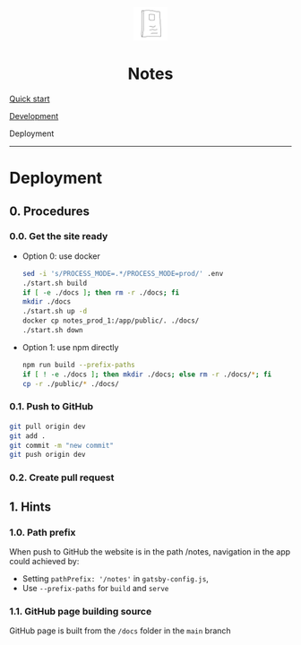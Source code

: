 <p align="center">
  <img alt="" src="../src/images/formal_note.png" width="60" />
</p>

<h1 align="center">Notes</h1>

[Quick start](../README.md)

[Development](./development.md)

<span>Deployment</span>

---

<h1>Deployment</h1>

<h2>0. Procedures</h2>

<h3>0.0. Get the site ready</h3>

- Option 0: use docker

  ```sh
  sed -i 's/PROCESS_MODE=.*/PROCESS_MODE=prod/' .env
  ./start.sh build
  if [ -e ./docs ]; then rm -r ./docs; fi
  mkdir ./docs
  ./start.sh up -d
  docker cp notes_prod_1:/app/public/. ./docs/
  ./start.sh down
  ```

- Option 1: use npm directly

  ```sh
  npm run build --prefix-paths
  if [ ! -e ./docs ]; then mkdir ./docs; else rm -r ./docs/*; fi
  cp -r ./public/* ./docs/
  ```

<h3>0.1. Push to GitHub</h3>

```sh
git pull origin dev
git add .
git commit -m "new commit"
git push origin dev
```

<h3>0.2. Create pull request</h3>

<h2>1. Hints</h2>
<h3>1.0. Path prefix</h3>

When push to GitHub the website is in the path /notes, navigation in the app could achieved by:
- Setting `pathPrefix: '/notes'` in `gatsby-config.js`,
- Use `--prefix-paths` for `build` and `serve`

<h3>1.1. GitHub page building source</h3>

GitHub page is built from the `/docs` folder in the `main` branch
